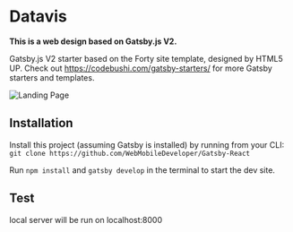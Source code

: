 # Datavis

**This is a web design based on Gatsby.js V2.**

Gatsby.js V2 starter based on the Forty site template, designed by HTML5 UP. Check out https://codebushi.com/gatsby-starters/ for more Gatsby starters and templates.

![Landing Page](https://github.com/WebMobileDeveloper/Gatsby-React/blob/master/Image/Landing.jpg)


## Installation

Install this project (assuming Gatsby is installed) by running from your CLI:
<br/>
`git clone https://github.com/WebMobileDeveloper/Gatsby-React`

Run `npm install` and `gatsby develop` in the terminal to start the dev site.

## Test

local server will be run on localhost:8000
